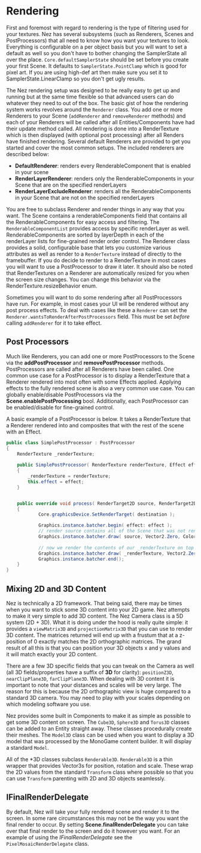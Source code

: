 Rendering
==========

First and foremost with regard to rendering is the type of filtering used for your textures. Nez has several subsystems (such as Renderers, Scenes and PostProcessors) that all need to know how you want your textures to look. Everything is configurable on a per object basis but you will want to set a default as well so you don't have to bother changing the SamplerState all over the place. `Core.defaultSamplerState` should be set before you create your first Scene. It defaults to `SamplerState.PointClamp` which is good for pixel art. If you are using high-def art then make sure you set it to SamplerState.LinearClamp so you don't get ugly results.

The Nez rendering setup was designed to be really easy to get up and running but at the same time flexible so that advanced users can do whatever they need to out of the box. The basic gist of how the rendering system works revolves around the `Renderer` class. You add one or more Renderers to your Scene (`addRenderer` and `removeRenderer` methods) and each of your Renderers will be called after all Entities/Components have had their update method called. All rendering is done into a RenderTexture which is then displayed (with optional post processing) after all Renders have finished rendering. Several default Renderers are provided to get you started and cover the most common setups. The included renderers are described below:

- **DefaultRenderer**: renders every RenderableComponent that is enabled in your scene
- **RenderLayerRenderer**: renders only the RenderableComponents in your Scene that are on the specified renderLayers
- **RenderLayerExcludeRenderer**: renders all the RenderableComponents in your Scene that are not on the specified renderLayers

You are free to subclass Renderer and render things in any way that you want. The Scene contains a renderableComponents field that contains all the RenderableComponents for easy access and filtering. The `RenderableComponentList` provides access by specific renderLayer as well. RenderableComponents are sorted by layerDepth in each of the renderLayer lists for fine-grained render order control. The Renderer class provides a solid, configurable base that lets you customize various attributes as well as render to a `RenderTexture` instead of directly to the framebuffer. If you do decide to render to a RenderTexture in most cases you will want to use a PostProcessor to draw it later. It should also be noted that RenderTextures on a Renderer are automatically resized for you when the screen size changes. You can change this behavior via the RenderTexture.resizeBehavior enum.

Sometimes you will want to do some rendering after all PostProcessors have run. For example, in most cases your UI will be rendered without any post process effects. To deal with cases like these a `Renderer` can set the `Renderer.wantsToRenderAfterPostProcessors` field. This must be set *before* calling `addRenderer` for it to take effect.



## Post Processors
Much like Renderers, you can add one or more PostProcessors to the Scene via the **addPostProcessor** and **removePostProcessor** methods. PostProcessors are called after all Renderers have been called. One common use case for a PostProcessor is to display a RenderTexture that a Renderer rendered into most often with some Effects applied. Applying effects to the fully rendered scene is also a very common use case. You can globally enable/disable PostProcessors via the **Scene.enablePostProcessing** bool. Additionally, each PostProcessor can be enabled/disable for fine-grained control.

A basic example of a PostProcessor is below. It takes a RenderTexture that a Renderer rendered into and composites that with the rest of the scene with an Effect.

```cs
public class SimplePostProcessor : PostProcessor
{
	RenderTexture _renderTexture;
	
	public SimplePostProcessor( RenderTexture renderTexture, Effect effect ) : base( 0 )
	{
		_renderTexture = renderTexture;
		this.effect = effect;
	}


	public override void process( RenderTarget2D source, RenderTarget2D destination )
	{
			Core.graphicsDevice.SetRenderTarget( destination );

			Graphics.instance.batcher.begin( effect: effect );
			// render source contains all of the Scene that was not rendered into _renderTexture
			Graphics.instance.batcher.draw( source, Vector2.Zero, Color.White );
			
			// now we render the contents of our _renderTexture on top of it
			Graphics.instance.batcher.draw( _renderTexture, Vector2.Zero );
			Graphics.instance.batcher.end();
	}
}
```


## Mixing 2D and 3D Content
Nez is technically a 2D framework. That being said, there may be times when you want to stick some 3D content into your 2D game. Nez attempts to make it very simple to add 3D content. The Nez Camera class is a 5D system (2D + 3D). What it is doing under the hood is really quite simple: it provides a `viewMatrix3D` and `projectionMatrix3D` that you can use to render 3D content. The matrices returned will end up with a frustum that at a z-position of 0 exactly matches the 2D orthographic matrices. The grand result of all this is that you can position your 3D objects x and y values and it will match exactly your 2D content.

There are a few 3D specific fields that you can tweak on the Camera as well (all 3D fields/properties have a suffix of **3D** for clarity): `positionZ3D`, `nearClipPlane3D`, `farClipPlane3D`. When dealing with 3D content it is important to note that your distances and scales will be very large. The reason for this is because the 2D orthographic view is huge compared to a standard 3D camera. You may need to play with your scales depending on which modeling software you use.

Nez provides some built in Components to make it as simple as possible to get some 3D content on screen. The `Cube3D`, `Sphere3D` and `Torus3D` classes can be added to an Entity straight away. These classes procedurally create their meshes. The `Model3D` class can be used when you want to display a 3D model that was processed by the MonoGame content builder. It will display a standard `Model`.

All of the *3D classes subclass `Renderable3D`. `Renderable3D` is a thin wrapper that provides Vector3s for position, rotation and scale. These wrap the 2D values from the standard `Transform` class where possible so that you can use `Transform` parenting with 2D and 3D objects seamlessly.


## IFinalRenderDelegate
By default, Nez will take your fully rendered scene and render it to the screen. In some rare circumstances this may not be the way you want the final render to occur. By setting **Scene.finalRenderDelegate** you can take over that final render to the screen and do it however you want. For an example of using the *IFinalRenderDelegate* see the `PixelMosaicRenderDelegate` class.
